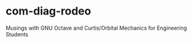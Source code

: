 com-diag-rodeo
==============

Musings with GNU Octave and Curtis/Orbital Mechanics for Engineering Students
